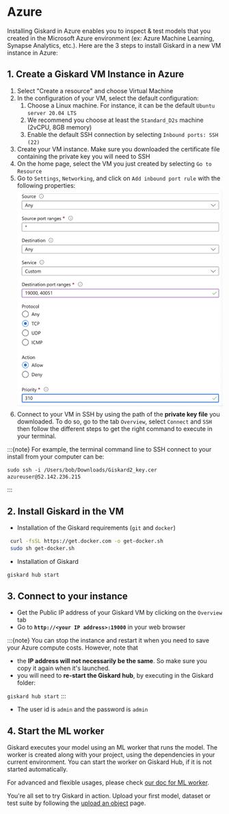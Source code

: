 # Azure

Installing Giskard in Azure enables you to inspect & test models that you created in the Microsoft Azure environment (ex: Azure Machine Learning, Synapse Analytics, etc.). Here are the 3 steps to install Giskard in a new VM instance in Azure:

## 1. Create a Giskard VM Instance in Azure

1. Select "Create a resource" and choose Virtual Machine
2. In the configuration of your VM, select the default configuration:
    1. Choose a Linux machine. For instance, it can be the default `Ubuntu server 20.04 LTS`
    2. We recommend you choose at least the `Standard_D2s` machine (2vCPU, 8GB memory)
    3. Enable the default SSH connection by selecting `Inbound ports: SSH (22)`
3. Create your VM instance. Make sure you downloaded the certificate file containing the private key you will need to SSH
4. On the home page, select the VM you just created by selecting `Go to Resource`
5. Go to `Settings`, `Networking`, and click on `Add inbound port rule` with the following properties:
   ![](<../../../../assets/image_(3).png>)
6. Connect to your VM in SSH by using the path of the **private key file** you downloaded. To do so, go to the tab `Overview`, select `Connect` and `SSH` then follow the different steps to get the right command to execute in your terminal.&#x20;

:::{note}
For example, the terminal command line to SSH connect to your install from your computer can be:

```
sudo ssh -i /Users/bob/Downloads/Giskard2_key.cer azureuser@52.142.236.215
```

:::

## 2. Install Giskard in the VM

* Installation of the Giskard requirements (`git` and `docker`)

```bash
 curl -fsSL https://get.docker.com -o get-docker.sh
 sudo sh get-docker.sh
```

* Installation of Giskard

```bash
giskard hub start
```

## 3. Connect to your instance

* Get the Public IP address of your Giskard VM by clicking on the `Overview` tab
* Go to **`http://<your IP address>:19000`** in your web browser

:::{note}
You can stop the instance and restart it when you need to save your Azure compute costs. However, note that&#x20;

* the **IP address will not necessarily be the same**. So make sure you copy it again when it's launched.
* you will need to **re-start the Giskard hub**, by executing in the Giskard folder:

&#x20;`giskard hub start`
:::

* The user id is `admin` and the password is `admin`

## 4. Start the ML worker

Giskard executes your model using an ML worker that runs the model. The worker is created along with your project, using the dependencies in your current environment. You can start the worker on Giskard Hub, if it is not started automatically.

For advanced and flexible usages, please check [our doc for ML worker](../../mlworker/index.md).

You're all set to try Giskard in action. Upload your first model, dataset or test suite by following the [upload an object](../../../upload/index.md) page.
